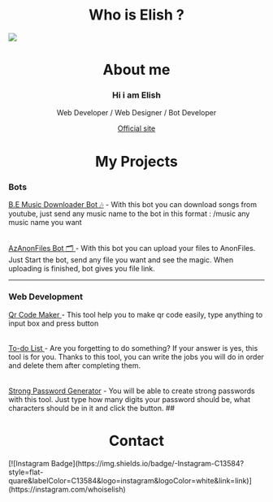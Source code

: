 <h1 align="center" > Who is Elish ?</h1>
<img src="https://i.ibb.co/T1YXjTv/profile.jpg">

## <h1 align="center"> About me </h1>
<h3 align="center" >Hi i am Elish</h3>
<p align="center"> Web Developer / Web Designer / Bot Developer </p>
<p align="center"><a href="https://byelish.gq">Official site</a></p>

## <h1 align="center"> My Projects </h1>

<h3 align="left">Bots</h3>
<a href="https://t.me/byelishbot">B.E Music Downloader Bot 🎶</a> - With this bot you can download songs from youtube, just send any music name to the bot in this format :
/music any music name you want
<h6></h6>
<a href="https://t.me/azanonfilesbot">AzAnonFiles Bot 🗂️ </a> - With this bot you can upload your files to AnonFiles. Just Start the bot, send any file you want and see the magic. When uploading is finished, bot gives you file link.
<hr>
<h3 align="left">Web Development</h3>
<a href="https://byelish.gq/qr-kod-hazirlayici"> Qr Code Maker </a> - This tool help you to make qr code easily, type anything to input box and press button
<h6></h6>
<a href="https://byelish.gq/to-do-list"> To-do List </a> - Are you forgetting to do something? If your answer is yes, this tool is for you. Thanks to this tool, you can write the jobs you will do in order and delete them after completing them.
<h6></h6>
<a href="https://byelish.gq/sifre-hazirlayici">Strong Password Generator</a> - You will be able to create strong passwords with this tool. Just type how many digits your password should be, what characters should be in it and click the button.
## <h1 align="center"> Contact </h1>
[![Instagram Badge](https://img.shields.io/badge/-Instagram-C13584?style=flat-quare&labelColor=C13584&logo=instagram&logoColor=white&link=link)](https://instagram.com/whoiselish)
